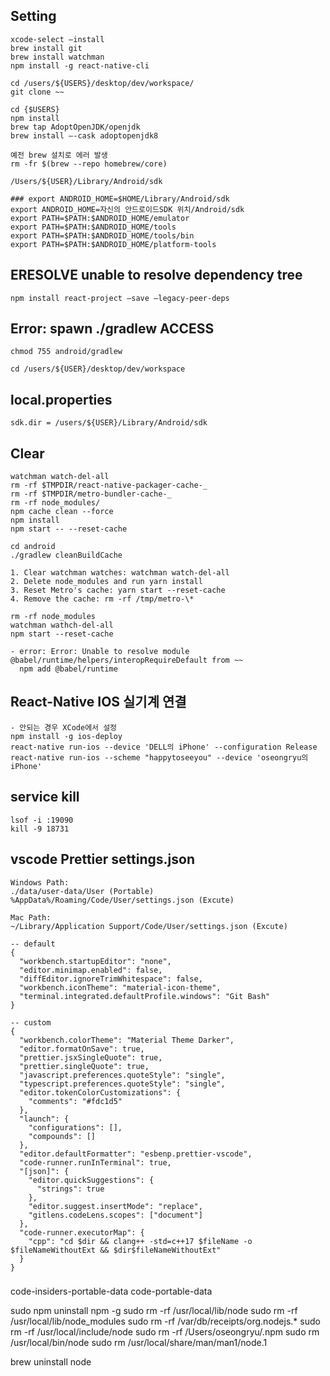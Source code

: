 ## Setting

```
xcode-select —install
brew install git
brew install watchman
npm install -g react-native-cli

cd /users/${USERS}/desktop/dev/workspace/
git clone ~~

cd {$USERS}
npm install
brew tap AdoptOpenJDK/openjdk
brew install —-cask adoptopenjdk8

예전 brew 설치로 에러 발생
rm -fr $(brew --repo homebrew/core)

/Users/${USER}/Library/Android/sdk

### export ANDROID_HOME=$HOME/Library/Android/sdk
export ANDROID_HOME=자신의 안드로이드SDK 위치/Android/sdk
export PATH=$PATH:$ANDROID_HOME/emulator
export PATH=$PATH:$ANDROID_HOME/tools
export PATH=$PATH:$ANDROID_HOME/tools/bin
export PATH=$PATH:$ANDROID_HOME/platform-tools
```

## ERESOLVE unable to resolve dependency tree

```
npm install react-project —save —legacy-peer-deps

```
## Error: spawn ./gradlew ACCESS

```
chmod 755 android/gradlew

cd /users/${USER}/desktop/dev/workspace

```

## local.properties

```
sdk.dir = /users/${USER}/Library/Android/sdk

```

## Clear

```
watchman watch-del-all
rm -rf $TMPDIR/react-native-packager-cache-_
rm -rf $TMPDIR/metro-bundler-cache-_
rm -rf node_modules/
npm cache clean --force
npm install
npm start -- --reset-cache

cd android
./gradlew cleanBuildCache

1. Clear watchman watches: watchman watch-del-all
2. Delete node_modules and run yarn install
3. Reset Metro's cache: yarn start --reset-cache
4. Remove the cache: rm -rf /tmp/metro-\*

rm -rf node_modules
watchman wathch-del-all
npm start --reset-cache

- error: Error: Unable to resolve module @babel/runtime/helpers/interopRequireDefault from ~~
  npm add @babel/runtime
```

## React-Native IOS 실기계 연결

```
- 안되는 경우 XCode에서 설정
npm install -g ios-deploy
react-native run-ios --device 'DELL의 iPhone' --configuration Release
react-native run-ios --scheme "happytoseeyou" --device 'oseongryu의 iPhone'
```

## service kill

```
lsof -i :19090
kill -9 18731
```

## vscode Prettier settings.json

```
Windows Path:
./data/user-data/User (Portable)
%AppData%/Roaming/Code/User/settings.json (Excute)

Mac Path:
~/Library/Application Support/Code/User/settings.json (Excute)

-- default
{
  "workbench.startupEditor": "none",
  "editor.minimap.enabled": false,
  "diffEditor.ignoreTrimWhitespace": false,
  "workbench.iconTheme": "material-icon-theme",
  "terminal.integrated.defaultProfile.windows": "Git Bash"
}

-- custom
{
  "workbench.colorTheme": "Material Theme Darker",
  "editor.formatOnSave": true,
  "prettier.jsxSingleQuote": true,
  "prettier.singleQuote": true,
  "javascript.preferences.quoteStyle": "single",
  "typescript.preferences.quoteStyle": "single",
  "editor.tokenColorCustomizations": {
    "comments": "#fdc1d5"
  },
  "launch": {
    "configurations": [],
    "compounds": []
  },
  "editor.defaultFormatter": "esbenp.prettier-vscode",
  "code-runner.runInTerminal": true,
  "[json]": {
    "editor.quickSuggestions": {
      "strings": true
    },
    "editor.suggest.insertMode": "replace",
    "gitlens.codeLens.scopes": ["document"]
  },
  "code-runner.executorMap": {
    "cpp": "cd $dir && clang++ -std=c++17 $fileName -o $fileNameWithoutExt && $dir$fileNameWithoutExt"
  }
}
```


###

code-insiders-portable-data
code-portable-data

sudo npm uninstall npm -g
sudo rm -rf /usr/local/lib/node 
sudo rm -rf /usr/local/lib/node_modules 
sudo rm -rf /var/db/receipts/org.nodejs.*
sudo rm -rf /usr/local/include/node 
sudo rm -rf /Users/oseongryu/.npm
sudo rm /usr/local/bin/node
sudo rm /usr/local/share/man/man1/node.1

brew uninstall node